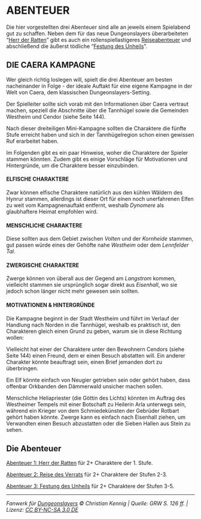 # ABENTEUER

Die hier vorgestellten drei Abenteuer sind alle an jeweils einem Spielabend gut zu schaffen. Neben dem für das neue Dungeonslayers überarbeiteten “[Herr der Ratten](abenteuer-herr-der-ratten.md)” gibt es auch ein rollenspiellastigeres [Reiseabenteuer](abenteuer-reise-des-verrats.md) und abschließend die äußerst tödliche “[Festung des Unheils](abenteuer-festung-des-unheils.md)”.

## DIE CAERA KAMPAGNE

Wer gleich richtig loslegen will, spielt die drei Abenteuer am besten nacheinander in Folge - der ideale Auftakt für eine eigene Kampagne in der Welt von Caera, dem klassischen Dungeonslayers-Setting.

Der Spielleiter sollte sich vorab mit den Informationen über Caera vertraut machen, speziell die Abschnitte über die Tannhügel sowie die Gemeinden Westheim und Cendor
(siehe Seite 144).

Nach dieser dreiteiligen Mini-Kampagne sollten die Charaktere die fünfte Stufe erreicht haben und sich in der Tannhügelregion schon einen gewissen Ruf erarbeitet haben.

Im Folgenden gibt es ein paar Hinweise, woher die Charaktere der Spieler stammen könnten. Zudem gibt es einige Vorschläge für Motivationen und Hintergründe, um die Charaktere besser einzubinden.

#### ELFISCHE CHARAKTERE

Zwar können elfische Charaktere natürlich aus den kühlen Wäldern des Hynrur stammen, allerdings ist dieser Ort für einen noch unerfahrenen Elfen zu weit vom Kampagnenauftakt entfernt, weshalb _Dynomere_ als glaubhaftere Heimat empfohlen wird.

#### MENSCHLICHE CHARAKTERE

Diese sollten aus dem Gebiet zwischen _Volten_ und der _Kornheide_ stammen, gut passen würde eines der Gehöfte nahe _Westheim_ oder dem _Lennfelder Tal_.

#### ZWERGISCHE CHARAKTERE

Zwerge können von überall aus der Gegend am _Langstrom_ kommen, vielleicht stammen sie ursprünglich sogar direkt aus _Eisenhall_, wo sie jedoch schon länger nicht mehr gewesen sein sollten.

#### MOTIVATIONEN & HINTERGRÜNDE

Die Kampagne beginnt in der Stadt Westheim und führt im Verlauf der Handlung nach Norden in die Tannhügel, weshalb es praktisch ist, den Charakteren gleich einen Grund zu geben, warum sie in diese Richtung wollen:

Vielleicht hat einer der Charaktere unter den Bewohnern Cendors (siehe Seite 144) einen Freund, dem er einen Besuch abstatten will. Ein anderer Charakter könnte beauftragt sein, einen Brief jemanden dort zu
überbringen.

Ein Elf könnte einfach von Neugier getrieben sein oder gehört haben, dass offenbar Orkbanden den Dämmerwald unsicher machen sollen.

Menschliche Heliapriester (die Göttin des Lichts) könnten im Auftrag des Westheimer Tempels mit einer Botschaft zu Heilerin Arla unterwegs sein, während ein Krieger von dem Schmiedekünsten der Gebrüder Rotbart gehört haben könnte. Zwerge kann es einfach nach Eisenhall ziehen, um Verwandten einen Besuch abzustatten oder die Sieben Hallen aus Stein zu sehen.

## Die Abenteuer

[Abenteuer 1: Herr der Ratten](abenteuer-herr-der-ratten.md) für 2+ Charaktere der 1. Stufe.

[Abenteuer 2: Reise des Verrats](abenteuer-reise-des-verrats.md) für 2+ Charaktere der Stufen 2-3.

[Abenteuer 3: Festung des Unheils](abenteuer-festung-des-unheils.md) für 2+ Charaktere der Stufen 3-5.

---

_Fanwerk für [Dungeonslayers](https://www.dungeonslayers.net/) © Christian Kennig | Quelle: GRW S. 126 ff. | Lizenz: [CC BY-NC-SA 3.0 DE](https://creativecommons.org/licenses/by-nc-sa/3.0/de/)_
